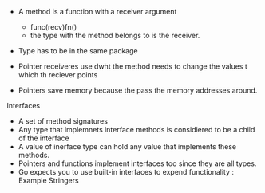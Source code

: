 
- A method is a function with a receiver argument
    - func(recv<type>)fn()
    - the type with the method belongs to is the receiver. 

- Type has to be in the same package

- Pointer receiveres use dwht the method needs to change the values t which th reciever points
- Pointers save memory because the pass the memory addresses around. 


Interfaces

- A set of method signatures
- Any type that implemnets interface methods is considiered to be a child of the interface
- A value of inerface type can hold any value that implements these methods. 
- Pointers and functions implement interfaces too since they are all types. 
- Go expects you to use built-in interfaces to expend functionality : Example Stringers